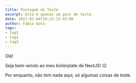```yaml
---
title: Postagem de Teste
excerpt: Este é apenas um post de teste.
date: 2021-01-04T10:23:13-03:00
author: Fabio Goto
tags:
- tag1
- tag2
- tag3
---
```

Olá!

Seja bem-windo ao meu boilerplate de NextJS! :wink:

Por enquanto, não tem nada aqui, só algumas coisas de teste.


